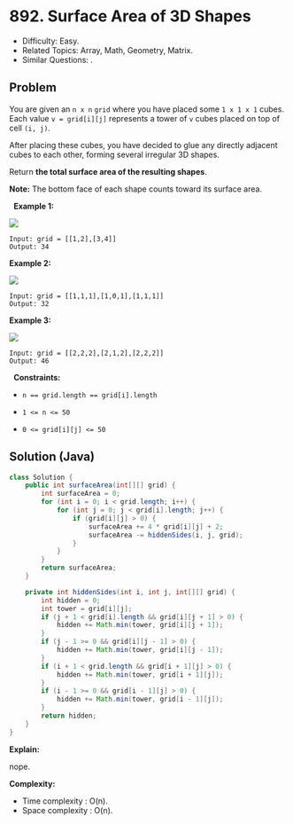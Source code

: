 # 892. Surface Area of 3D Shapes

- Difficulty: Easy.
- Related Topics: Array, Math, Geometry, Matrix.
- Similar Questions: .

## Problem

You are given an ```n x n``` ```grid``` where you have placed some ```1 x 1 x 1``` cubes. Each value ```v = grid[i][j]``` represents a tower of ```v``` cubes placed on top of cell ```(i, j)```.

After placing these cubes, you have decided to glue any directly adjacent cubes to each other, forming several irregular 3D shapes.

Return **the total surface area of the resulting shapes**.

**Note:** The bottom face of each shape counts toward its surface area.

 
**Example 1:**

![](https://assets.leetcode.com/uploads/2021/01/08/tmp-grid2.jpg)

```
Input: grid = [[1,2],[3,4]]
Output: 34
```

**Example 2:**

![](https://assets.leetcode.com/uploads/2021/01/08/tmp-grid4.jpg)

```
Input: grid = [[1,1,1],[1,0,1],[1,1,1]]
Output: 32
```

**Example 3:**

![](https://assets.leetcode.com/uploads/2021/01/08/tmp-grid5.jpg)

```
Input: grid = [[2,2,2],[2,1,2],[2,2,2]]
Output: 46
```

 
**Constraints:**


	
- ```n == grid.length == grid[i].length```
	
- ```1 <= n <= 50```
	
- ```0 <= grid[i][j] <= 50```



## Solution (Java)

```java
class Solution {
    public int surfaceArea(int[][] grid) {
        int surfaceArea = 0;
        for (int i = 0; i < grid.length; i++) {
            for (int j = 0; j < grid[i].length; j++) {
                if (grid[i][j] > 0) {
                    surfaceArea += 4 * grid[i][j] + 2;
                    surfaceArea -= hiddenSides(i, j, grid);
                }
            }
        }
        return surfaceArea;
    }

    private int hiddenSides(int i, int j, int[][] grid) {
        int hidden = 0;
        int tower = grid[i][j];
        if (j + 1 < grid[i].length && grid[i][j + 1] > 0) {
            hidden += Math.min(tower, grid[i][j + 1]);
        }
        if (j - 1 >= 0 && grid[i][j - 1] > 0) {
            hidden += Math.min(tower, grid[i][j - 1]);
        }
        if (i + 1 < grid.length && grid[i + 1][j] > 0) {
            hidden += Math.min(tower, grid[i + 1][j]);
        }
        if (i - 1 >= 0 && grid[i - 1][j] > 0) {
            hidden += Math.min(tower, grid[i - 1][j]);
        }
        return hidden;
    }
}
```

**Explain:**

nope.

**Complexity:**

* Time complexity : O(n).
* Space complexity : O(n).
